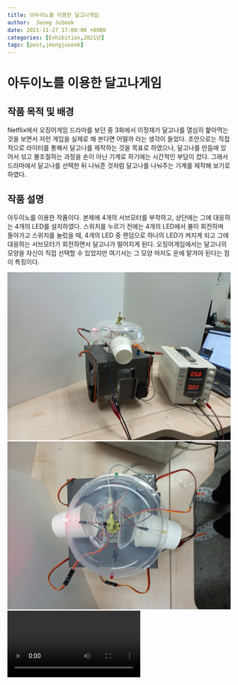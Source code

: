 ```yaml
---
title: 아두이노를 이용한 달고나게임
author:  Jeong JuSeok
date: 2021-11-27 17:00:00 +0900
categories: [Exhibition,2021년]
tags: [post,jeongjuseok]
---
```


# 아두이노를 이용한 달고나게임
## 작품 목적 및 배경

Netflix에서 오징어게임 드라마를 보던 중 3화에서 이정재가 달고나를 열심히 핥아먹는 것을 보면서 저런 게임을 실제로 해 본다면 어떨까 라는 생각이 들었다. 초안으로는 직접적으로 라이터를 통해서 달고나를 제작하는 것을 목표로 하였으나, 달고나를 만듬에 있어서 섞고 불조절하는 과정을 손이 아닌 기계로 하기에는 시간적인 부담이 컸다. 그래서 드라마에서 달고나를 선택한 뒤 나눠준 것처럼 달고나를 나눠주는 기계를 제작해 보기로 하였다. 


## 작품 설명
아두이노를 이용한 작품이다. 본체에 4개의 서브모터를 부착하고, 상단에는 그에 대응하는 4개의 LED를 설치하였다. 스위치를 누르기 전에는 4개의 LED에서 불이 회전하며 돌아가고 스위치를 눌렀을 때, 4개의 LED 중 랜덤으로 하나의 LED가 켜지게 되고 그에 대응하는 서브모터가 회전하면서 달고나가 떨어지게 된다. 오징어게임에서는 달고나의 모양을 자신이 직접 선택할 수 있었지만 여기서는 그 모양 마저도 운에 맡겨야 된다는 점이 특징이다.

<img src="/assets/img/post/2021-11-27-dalgona/dalgona picture1.jpg">
<img src="/assets/img/post/2021-11-27-dalgona/dalgona picture2.jpg">
<video src="/assets/img/post/2021-11-27-dalgona/dalgona video.mp4">

### 부품
-	TowerPro MG-90S 호환 마이크로 메탈기어서보모터
-	-Arduino NANO Board
-	브레드보드
-	LED
-	toggle switch
-	케이블
-	Power Supply


### 코드
```
#include <Servo.h>

Servo servo1; 
Servo servo2; 
Servo servo3; 
Servo servo4; 
int led;

#define CLOSE_ANGLE 30
#define OPEN_ANGLE 90

void setup() {
    servo1.attach(2); 
    servo2.attach(3); 
    servo3.attach(4); 
    servo4.attach(5); 
    pinMode(10, INPUT_PULLUP);
    pinMode(6, OUTPUT);
    pinMode(7, OUTPUT);
    pinMode(8, OUTPUT);
    pinMode(9, OUTPUT);
    Serial.begin(9600);
   
}

void setLED() {
    switch(led % 4) {
    case 0:
      digitalWrite(6, HIGH);
      digitalWrite(7, LOW);
      digitalWrite(8, LOW);
      digitalWrite(9, LOW);
      break;
    case 1:
      digitalWrite(6, LOW);
      digitalWrite(7, HIGH);
      digitalWrite(8, LOW);
      digitalWrite(9, LOW);
      break;
    case 2:
      digitalWrite(6, LOW);
      digitalWrite(7, LOW);
      digitalWrite(8, HIGH);
      digitalWrite(9, LOW);
      break;
    case 3:
      digitalWrite(6, LOW);
      digitalWrite(7, LOW);
      digitalWrite(8, LOW);
      digitalWrite(9, HIGH);
      break;
  }
}

void loop() {
  delay(500);
  led++;
  setLED();
  // put your main code here, to run repeatedly:
  if (digitalRead(10) == LOW) {
    int v = random(0, 4);
    Serial.println(v);
    if (v == 0) {
      servo1.write(0);
      servo2.write(150);
      servo3.write(180);
      servo4.write(100);
      led = 0;
    } else if (v == 1) {
      servo1.write(130);
      servo2.write(30);
      servo3.write(180);
      servo4.write(100);
         led = 1;
    } else if (v == 2) {
      servo1.write(130);
      servo2.write(150);
      servo3.write(60);
      servo4.write(100);
         led = 2;
    } else if (v == 3) {
      servo1.write(130);
      servo2.write(150);
      servo3.write(180);
      servo4.write(0);
         led = 3;
    } 
      setLED();
      delay(3000);
    } else {
      servo1.write(130);
      servo2.write(150);
      servo3.write(180);
      servo4.write(100);
    }
  }
```
## 결과 및 개선점
버튼을 한 번 누를 때마다 임의의 모터가 회전하면서 달고나가 떨어지게 된다. 서브모터의 회전 각도를 통일되게 선택할 수 없어서 반복작업을 통해 닫혀 있을 때와 열려 있을 때를 정하는 것이 까다로웠다. 버튼을 누르고 나서 LED가 회전하는 속도가 줄어들면서 하나의 LED로 멈추게 되고 그 동안 오징어게임 ost가 흘러나오도록 개선한다면 더 나은 작품이 될 것 같다.
